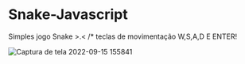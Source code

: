 # Snake-Javascript


Simples jogo Snake >.< /* teclas de movimentação W,S,A,D E ENTER! 

![Captura de tela 2022-09-15 155841](https://user-images.githubusercontent.com/97350510/190487966-58f2acec-bb87-41f7-9445-b5e3ae6ebaaa.png)
